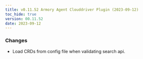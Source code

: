 ```yaml
---
title: v0.11.52 Armory Agent Clouddriver Plugin (2023-09-12)
toc_hide: true
version: 00.11.52
date: 2023-09-12
---
```


### Changes
- Load CRDs from config file when validating search api.
